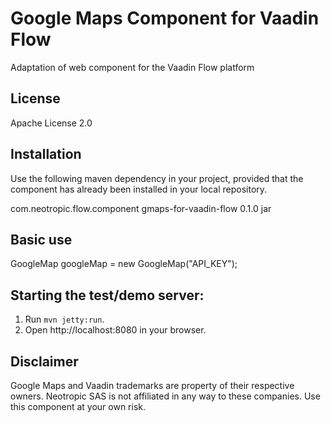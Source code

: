 # Google Maps Component for Vaadin Flow

Adaptation of <google-map> web component for the Vaadin Flow platform

## License

Apache License 2.0

## Installation

Use the following maven dependency in your project, provided that the component has already been installed in your local repository.

<dependency>
    <groupId>com.neotropic.flow.component</groupId>
    <artifactId>gmaps-for-vaadin-flow</artifactId>
    <version>0.1.0</version>
    <type>jar</type>
</dependency>

## Basic use

GoogleMap googleMap = new GoogleMap("API_KEY");

## Starting the test/demo server:

1. Run `mvn jetty:run`.
2. Open http://localhost:8080 in your browser.

## Disclaimer

Google Maps and Vaadin trademarks are property of their respective owners. Neotropic SAS is not affiliated in any way to these companies. Use this component at your own risk.